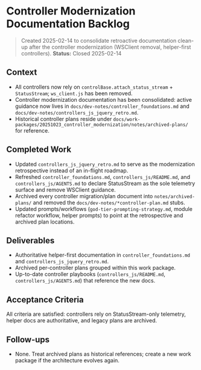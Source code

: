 # Controller Modernization Documentation Backlog
> Created 2025-02-14 to consolidate retroactive documentation clean-up after the controller modernization (WSClient removal, helper-first controllers).
> **Status:** Closed 2025-02-14

## Context
- All controllers now rely on `controlBase.attach_status_stream` + `StatusStream`; `ws_client.js` has been removed.
- Controller modernization documentation has been consolidated: active guidance now lives in `docs/dev-notes/controller_foundations.md` and `docs/dev-notes/controllers_js_jquery_retro.md`.
- Historical controller plans reside under `docs/work-packages/20251023_controller_modernization/notes/archived-plans/` for reference.

## Completed Work
- Updated `controllers_js_jquery_retro.md` to serve as the modernization retrospective instead of an in-flight roadmap.
- Refreshed `controller_foundations.md`, `controllers_js/README.md`, and `controllers_js/AGENTS.md` to declare StatusStream as the sole telemetry surface and remove WSClient guidance.
- Archived every controller migration/plan document into `notes/archived-plans/` and removed the `docs/dev-notes/*controller-plan.md` stubs.
- Updated prompts/workflows (`god-tier-prompting-strategy.md`, module refactor workflow, helper prompts) to point at the retrospective and archived plan locations.

## Deliverables
- Authoritative helper-first documentation in `controller_foundations.md` and `controllers_js_jquery_retro.md`.
- Archived per-controller plans grouped within this work package.
- Up-to-date controller playbooks (`controllers_js/README.md`, `controllers_js/AGENTS.md`) that reference the new docs.

## Acceptance Criteria
All criteria are satisfied: controllers rely on StatusStream-only telemetry, helper docs are authoritative, and legacy plans are archived.

## Follow-ups
- None. Treat archived plans as historical references; create a new work package if the architecture evolves again.
